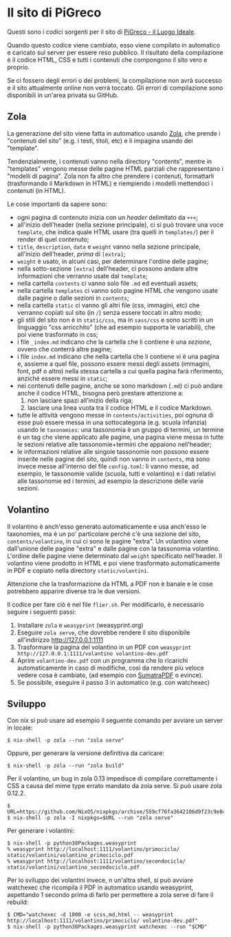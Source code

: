 # Il sito di PiGreco

Questi sono i codici sorgenti per il sito di
[PiGreco - il Luogo Ideale](https://pigreco.luogoideale.org).

Quando questo codice viene cambiato, esso viene compilato in automatico e
caricato sul server per essere reso pubblico. Il risultato della compilazione è
il codice HTML, CSS e tutti i contenuti che compongono il sito vero e proprio.

Se ci fossero degli errori o dei problemi, la compilazione non avrà successo e
il sito attualmente online non verrà toccato. Gli errori di compilazione sono
disponibili in un'area privata su GitHub.

## Zola

La generazione del sito viene fatta in automatico usando
[Zola](https://www.getzola.org), che prende i "contenuti del sito"
(e.g. i testi, titoli, etc) e li impagina usando dei "template".

Tendenzialmente, i contenuti vanno nella directory "contents", mentre in
"templates" vengono messe delle pagine HTML parziali che rappresentano i
"modelli di pagina". Zola non fa altro che prendere i contenuti, formattarli
(trasformando il Markdown in HTML) e riempiendo i modelli mettendoci
i contenuti (in HTML).

Le cose importanti da sapere sono:

 - ogni pagina di contenuto inizia con un _header_ delimitato da `+++`;
 - all'inizio dell'header (nella sezione principale), ci si può trovare una voce
   `template`, che indica quale HTML usare (tra quelli in `templates/`) per il 
   render di quel contenuto;
 - `title`, `description`, `data` e `weight` vanno nella sezione principale,
   all'inizio dell'header, _prima_ di `[extra]`;
 - `weight` è usato, in alcuni casi, per determinare l'ordine delle pagine;
 - nella sotto-sezione `[extra]` dell'header, ci possono andare altre
   informazioni che verranno usate dal `template`;
 - nella cartella `contents` ci vanno solo file `.md` ed eventuali assets;
 - nella cartella `templates` ci vanno solo pagine HTML che vengono usate dalle
   pagine o dalle sezioni in `contents`;
 - nella cartella `static` ci vanno gli altri file (css, immagini, etc) che
   verranno copiati sul sito (in `/`) senza essere toccati in altro modo;
 - gli stili del sito non è in `static/css`, ma in `sass/css` e sono scritti in
   un linguaggio "css arricchito" (che ad esempio supporta le variabili), che
   poi viene trasformato in css;
 - i file `_index.md` indicano che la cartella che li contiene è una _sezione_,
   ovvero che conterrà altre pagine;
 - i file `index.md` indicano che nella cartella che li contiene vi è una pagina
   e, assieme a quel file, possono essere messi degli assets (immagini, font,
   pdf o altro) nella stessa cartella a cui quella pagina farà riferimento,
   anziché essere messi in `static`;
 - nei contenuti delle pagine, anche se sono markdown (`.md`) ci può andare
   anche il codice HTML, bisogna però prestare attenzione a:
   1. non lasciare spazi all'inizio della riga;
   2. lasciare una linea vuota tra il codice HTML e il codice Markdown.
 - tutte le attività vengono messe in `contents/activities`, poi ognuna di esse
   può essere messa in una sottocategoria (e.g. scuola infanzia) usando le
   `taxonomies`: una tassonomia è un gruppo di termini, un termine è un tag che
   viene applicato alle pagine, una pagina viene messa in tutte le sezioni
   relative alle tassonomie+termini che appaiono nell'header;
 - le informazioni relative alle singole tassonomie non possono essere inserite
   nelle pagine del sito, quindi non vanno in `contents`, ma sono invece messe
   all'interno del file `config.toml`: lì vanno messe, ad esempio, le tassonomie
   valide (scuola, tutti e volantino) e i dati relativi alle tassonomie ed i
   termini, ad esempio la descrizione delle varie sezioni.

## Volantino

Il volantino è anch'esso generato automaticamente e usa anch'esso le taxonomies,
ma è un po' particolare perché c'è una sezione del sito, `contents/volantino`,
in cui ci sono le pagine "extra". Un volantino viene dall'unione delle pagine
"extra" e dalle pagine con la tassonomia volantino.
L'ordine delle pagine viene determinato dal `weight` specificato nell'header.
Il volantino viene prodotto in HTML e poi viene trasformato automaticamente in
PDF e copiato nella directory `static/volantini`.

Attenzione che la trasformazione da HTML a PDF non è banale e le cose potrebbero
apparire diverse tra le due versioni.

Il codice per fare ciò è nel file `flier.sh`. Per modificarlo, è necessario
seguire i seguenti passi:

1. Installare `zola` e `weasyprint` (weasyprint.org)
2. Eseguire `zola serve`, che dovrebbe rendere il sito disponibile all'indirizzo
   http://127.0.0.1:1111
3. Trasformare la pagina del volantino in un PDF con
   `weasyprint http://127.0.0.1:1111/volantino volantino-dev.pdf`
4. Aprire `volantino-dev.pdf` con un programma che lo ricarichi automaticamente
   in caso di modifiche, così da rendere più veloce vedere cosa è cambiato,
   (ad esempio con [SumatraPDF](https://www.sumatrapdfreader.org) o evince).
5. Se possibile, eseguire il passo 3 in automatico (e.g. con watchexec)

## Sviluppo

Con nix si può usare ad esempio il seguente comando per avviare un server in locale:

    $ nix-shell -p zola --run "zola serve"

Oppure, per generare la versione definitiva da caricare:

    $ nix-shell -p zola --run "zola build"

Per il volantino, un bug in zola 0.13 impedisce di compilare correttamente i CSS
a causa del mime type errato mandato da zola serve. Si può usare zola 0.12.2.

    $ URL=https://github.com/NixOS/nixpkgs/archive/559cf76fa3642106d9f23c9e845baf4d354be682.tar.gz
    $ nix-shell -p zola -I nixpkgs=$URL --run "zola serve"

Per generare i volantini:

    $ nix-shell -p python38Packages.weasyprint
    % weasyprint http://localhost:1111/volantino/primociclo/ static/volantini/volantino_primociclo.pdf
    % weasyprint http://localhost:1111/volantino/secondociclo/ static/volantini/volantino_secondociclo.pdf

Per lo sviluppo dei volantini invece, n un'altra shell, si può avviare watchexec
che ricompila il PDF in automatico usando weasyprint, aspettando 1 secondo prima
di farlo per permettere a zola serve di fare il rebuild:

    $ CMD="watchexec -d 1000 -e scss,md,html -- weasyprint http://localhost:1111/volantino/primociclo/ volantino-dev.pdf"
    $ nix-shell -p python38Packages.weasyprint watchexec --run "$CMD"


